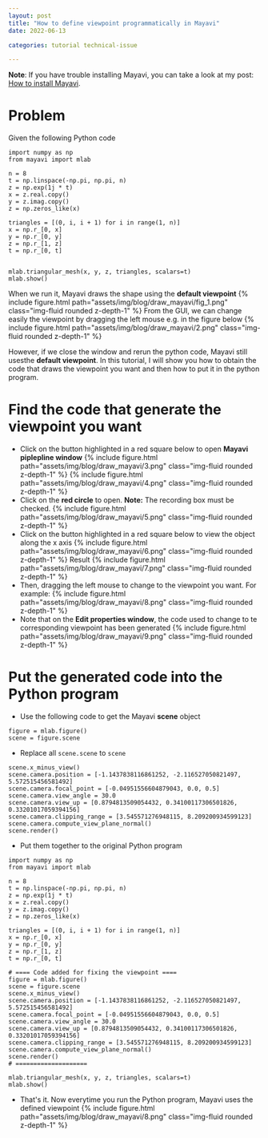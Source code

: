 ```yaml
---
layout: post
title: "How to define viewpoint programmatically in Mayavi"
date: 2022-06-13

categories: tutorial technical-issue

---
```

**Note**: If you have trouble installing Mayavi, you can take a look at my post: [How to install Mayavi](https://anhquancao.github.io/blog/2022/how-to-install-mayavi-with-python-3-on-ubuntu-2004-using-pip-or-anaconda/).

# Problem

Given the following Python code
```
import numpy as np
from mayavi import mlab

n = 8
t = np.linspace(-np.pi, np.pi, n)
z = np.exp(1j * t)
x = z.real.copy()
y = z.imag.copy()
z = np.zeros_like(x)

triangles = [(0, i, i + 1) for i in range(1, n)]
x = np.r_[0, x]
y = np.r_[0, y]
z = np.r_[1, z]
t = np.r_[0, t]


mlab.triangular_mesh(x, y, z, triangles, scalars=t)
mlab.show()
```
When we run it, Mayavi draws the shape using the **default viewpoint**
{% include figure.html path="assets/img/blog/draw_mayavi/fig_1.png" class="img-fluid rounded z-depth-1" %}
From the GUI, we can change easily the viewpoint by dragging the left mouse e.g. in the figure below
{% include figure.html path="assets/img/blog/draw_mayavi/2.png" class="img-fluid rounded z-depth-1" %}

However, if we close the window and rerun the python code, Mayavi still usesthe **default viewpoint**. In this tutorial, I will show you how to obtain the code that draws the viewpoint you want and then how to put it in the python program.

# Find the code that generate the viewpoint you want 
- Click on the button highlighted in a red square below to open **Mayavi piplepline window**
{% include figure.html path="assets/img/blog/draw_mayavi/3.png" class="img-fluid rounded z-depth-1" %}
{% include figure.html path="assets/img/blog/draw_mayavi/4.png" class="img-fluid rounded z-depth-1" %}
- Click on the **red circle** to open. **Note:** The recording box must be checked. 
{% include figure.html path="assets/img/blog/draw_mayavi/5.png" class="img-fluid rounded z-depth-1" %}
- Click  on the button highlighted in a red square below to view the object along the x axis 
{% include figure.html path="assets/img/blog/draw_mayavi/6.png" class="img-fluid rounded z-depth-1" %}
Result
{% include figure.html path="assets/img/blog/draw_mayavi/7.png" class="img-fluid rounded z-depth-1" %}
- Then, dragging the left mouse to change to the viewpoint you want. For example:
{% include figure.html path="assets/img/blog/draw_mayavi/8.png" class="img-fluid rounded z-depth-1" %}
- Note that on the **Edit properties window**, the code used to change to te corresponding viewpoint has been generated 
{% include figure.html path="assets/img/blog/draw_mayavi/9.png" class="img-fluid rounded z-depth-1" %}

# Put the generated code into the Python program
- Use the following code to get the  Mayavi **scene** object

```
figure = mlab.figure()
scene = figure.scene
```
- Replace all `scene.scene` to `scene`

```
scene.x_minus_view()
scene.camera.position = [-1.1437838116861252, -2.116527050821497, 5.572515456581492]
scene.camera.focal_point = [-0.04951556604879043, 0.0, 0.5]
scene.camera.view_angle = 30.0
scene.camera.view_up = [0.8794813509054432, 0.34100117306501826, 0.33201017059394156]
scene.camera.clipping_range = [3.545571276948115, 8.209200934599123]
scene.camera.compute_view_plane_normal()
scene.render()
```

- Put them together to the original Python program  

```
import numpy as np
from mayavi import mlab

n = 8
t = np.linspace(-np.pi, np.pi, n)
z = np.exp(1j * t)
x = z.real.copy()
y = z.imag.copy()
z = np.zeros_like(x)

triangles = [(0, i, i + 1) for i in range(1, n)]
x = np.r_[0, x]
y = np.r_[0, y]
z = np.r_[1, z]
t = np.r_[0, t]

# ==== Code added for fixing the viewpoint ====
figure = mlab.figure()
scene = figure.scene
scene.x_minus_view()
scene.camera.position = [-1.1437838116861252, -2.116527050821497, 5.572515456581492]
scene.camera.focal_point = [-0.04951556604879043, 0.0, 0.5]
scene.camera.view_angle = 30.0
scene.camera.view_up = [0.8794813509054432, 0.34100117306501826, 0.33201017059394156]
scene.camera.clipping_range = [3.545571276948115, 8.209200934599123]
scene.camera.compute_view_plane_normal()
scene.render()
# ====================

mlab.triangular_mesh(x, y, z, triangles, scalars=t)
mlab.show()
```

- That's it. Now everytime you run the Python program, Mayavi uses the defined viewpoint
{% include figure.html path="assets/img/blog/draw_mayavi/8.png" class="img-fluid rounded z-depth-1" %}
